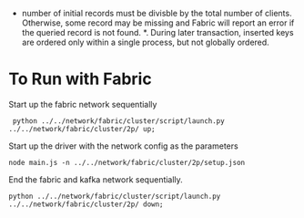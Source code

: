 * number of initial records must be divisble by the total number of clients.
Otherwise, some record may be missing and Fabric will report an error if the queried record is not found. 
*. During later transaction, inserted keys are ordered only within a single process, but not globally ordered.

# To Run with Fabric
Start up the fabric network sequentially
```
 python ../../network/fabric/cluster/script/launch.py ../../network/fabric/cluster/2p/ up;
```

Start up the driver with the network config as the parameters
```
node main.js -n ../../network/fabric/cluster/2p/setup.json
```

End the fabric and kafka network sequentially. 
```
python ../../network/fabric/cluster/script/launch.py ../../network/fabric/cluster/2p/ down;
```